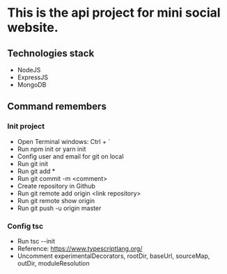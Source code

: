 # This is the api project for mini social website.

## Technologies stack

- NodeJS
- ExpressJS
- MongoDB

## Command remembers

### Init project

- Open Terminal windows: Ctrl + `
- Run npm init or yarn init
- Config user and email for git on local
- Run git init
- Run git add \*
- Run git commit -m \<comment\> 
- Create repository in Github
- Run git remote add origin \<link repository\>
- Run git remote show origin
- Run git push -u origin master

### Config tsc

- Run tsc --init
- Reference: https://www.typescriptlang.org/
- Uncomment experimentalDecorators, rootDir, baseUrl, sourceMap, outDir, moduleResolution
